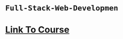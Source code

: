 # `Full-Stack-Web-Developmen`


# <a href="https://www.coursera.org/specializations/full-stack-react">Link To Course</a>